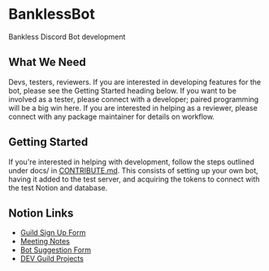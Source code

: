 # BanklessBot
Bankless Discord Bot development

## What We Need

Devs, testers, reviewers. If you are interested in developing features for 
the bot, please see the Getting Started heading below. If you want to be 
involved as a tester, please connect with a developer; paired programming
will be a big win here. If you are interested in helping as a reviewer,
please connect with any package maintainer for details on workflow.

## Getting Started

If you're interested in helping with development, follow the steps outlined under docs/
in [CONTRIBUTE.md](docs/CONTRIBUTE.md). This consists of setting up your own bot, having it added
to the test server, and acquiring the tokens to connect with the test Notion
and database.

## Notion Links
- [Guild Sign Up Form](https://docs.google.com/forms/d/e/1FAIpQLScpV0-OTbcRj-fH8zv7y9EYom-J-PtKxJSgGjBTUmKQ1pHv1g/viewform)
- [Meeting Notes](https://www.notion.so/Developers-Guild-7dbde19a264d43debf75ecb27a9d406c)
- [Bot Suggestion Form](https://docs.google.com/forms/d/e/1FAIpQLSffkvYdOeW5k3DAXeMl82wGlpuz8oZVIEOuf6mHFpYCriHqbw/viewform)
- [DEV Guild Projects](https://www.notion.so/Dev-Guild-Projects-2d36ac50c02640bda22fbbf72069afe3)
